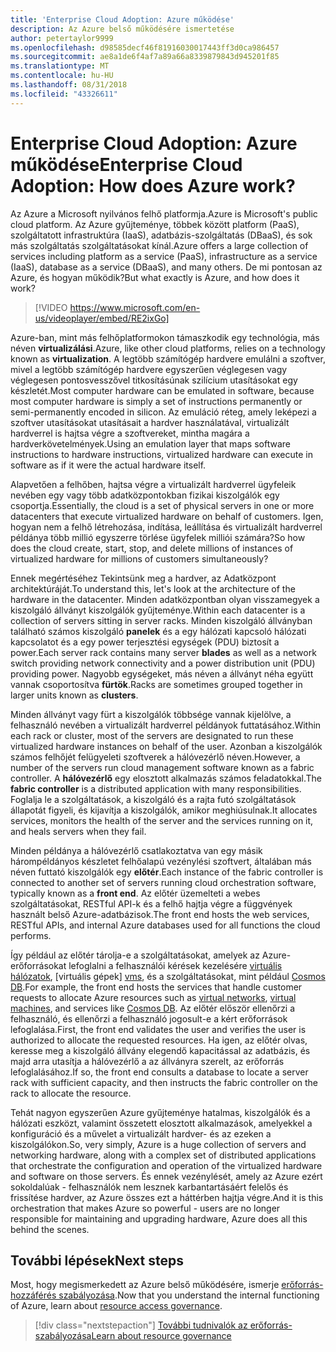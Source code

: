```yaml
---
title: 'Enterprise Cloud Adoption: Azure működése'
description: Az Azure belső működésére ismertetése
author: petertaylor9999
ms.openlocfilehash: d98585decf46f81916030017443ff3d0ca986457
ms.sourcegitcommit: ae8a1de6f4af7a89a66a8339879843d945201f85
ms.translationtype: MT
ms.contentlocale: hu-HU
ms.lasthandoff: 08/31/2018
ms.locfileid: "43326611"
---
```

# <a name="enterprise-cloud-adoption-how-does-azure-work"></a><span data-ttu-id="e3f5c-103">Enterprise Cloud Adoption: Azure működése</span><span class="sxs-lookup"><span data-stu-id="e3f5c-103">Enterprise Cloud Adoption: How does Azure work?</span></span>

<span data-ttu-id="e3f5c-104">Az Azure a Microsoft nyilvános felhő platformja.</span><span class="sxs-lookup"><span data-stu-id="e3f5c-104">Azure is Microsoft's public cloud platform.</span></span> <span data-ttu-id="e3f5c-105">Az Azure gyűjteménye, többek között platform (PaaS), szolgáltatott infrastruktúra (IaaS), adatbázis-szolgáltatás (DBaaS), és sok más szolgáltatás szolgáltatásokat kínál.</span><span class="sxs-lookup"><span data-stu-id="e3f5c-105">Azure offers a large collection of services including platform as a service (PaaS), infrastructure as a service (IaaS), database as a service (DBaaS), and many others.</span></span> <span data-ttu-id="e3f5c-106">De mi pontosan az Azure, és hogyan működik?</span><span class="sxs-lookup"><span data-stu-id="e3f5c-106">But what exactly is Azure, and how does it work?</span></span>

> [!VIDEO https://www.microsoft.com/en-us/videoplayer/embed/RE2ixGo] 

<span data-ttu-id="e3f5c-107">Azure-ban, mint más felhőplatformokon támaszkodik egy technológia, más néven **virtualizálási**.</span><span class="sxs-lookup"><span data-stu-id="e3f5c-107">Azure, like other cloud platforms, relies on a technology known as **virtualization**.</span></span> <span data-ttu-id="e3f5c-108">A legtöbb számítógép hardvere emulálni a szoftver, mivel a legtöbb számítógép hardvere egyszerűen véglegesen vagy véglegesen pontosvesszővel titkosításúnak szilícium utasításokat egy készletét.</span><span class="sxs-lookup"><span data-stu-id="e3f5c-108">Most computer hardware can be emulated in software, because most computer hardware is simply a set of instructions permanently or semi-permanently encoded in silicon.</span></span> <span data-ttu-id="e3f5c-109">Az emuláció réteg, amely leképezi a szoftver utasításokat utasításait a hardver használatával, virtualizált hardverrel is hajtsa végre a szoftvereket, mintha magára a hardverkövetelmények.</span><span class="sxs-lookup"><span data-stu-id="e3f5c-109">Using an emulation layer that maps software instructions to hardware instructions, virtualized hardware can execute in software as if it were the actual hardware itself.</span></span>

<span data-ttu-id="e3f5c-110">Alapvetően a felhőben, hajtsa végre a virtualizált hardverrel ügyfeleik nevében egy vagy több adatközpontokban fizikai kiszolgálók egy csoportja.</span><span class="sxs-lookup"><span data-stu-id="e3f5c-110">Essentially, the cloud is a set of physical servers in one or more datacenters that execute virtualized hardware on behalf of customers.</span></span> <span data-ttu-id="e3f5c-111">Igen, hogyan nem a felhő létrehozása, indítása, leállítása és virtualizált hardverrel példánya több millió egyszerre törlése ügyfelek milliói számára?</span><span class="sxs-lookup"><span data-stu-id="e3f5c-111">So how does the cloud create, start, stop, and delete millions of instances of virtualized hardware for millions of customers simultaneously?</span></span>

<span data-ttu-id="e3f5c-112">Ennek megértéséhez Tekintsünk meg a hardver, az Adatközpont architektúráját.</span><span class="sxs-lookup"><span data-stu-id="e3f5c-112">To understand this, let's look at the architecture of the hardware in the datacenter.</span></span>  <span data-ttu-id="e3f5c-113">Minden adatközpontban olyan visszamegyek a kiszolgáló állványt kiszolgálók gyűjteménye.</span><span class="sxs-lookup"><span data-stu-id="e3f5c-113">Within each datacenter is a collection of servers sitting in server racks.</span></span> <span data-ttu-id="e3f5c-114">Minden kiszolgáló állványban található számos kiszolgáló **panelek** és a egy hálózati kapcsoló hálózati kapcsolatot és a egy power terjesztési egységek (PDU) biztosít a power.</span><span class="sxs-lookup"><span data-stu-id="e3f5c-114">Each server rack contains many server **blades** as well as a network switch providing network connectivity and a power distribution unit (PDU) providing power.</span></span> <span data-ttu-id="e3f5c-115">Nagyobb egységeket, más néven a állványt néha együtt vannak csoportosítva **fürtök**.</span><span class="sxs-lookup"><span data-stu-id="e3f5c-115">Racks are sometimes grouped together in larger units known as **clusters**.</span></span> 

<span data-ttu-id="e3f5c-116">Minden állványt vagy fürt a kiszolgálók többsége vannak kijelölve, a felhasználó nevében a virtualizált hardverrel példányok futtatásához.</span><span class="sxs-lookup"><span data-stu-id="e3f5c-116">Within each rack or cluster, most of the servers are designated to run these virtualized hardware instances on behalf of the user.</span></span> <span data-ttu-id="e3f5c-117">Azonban a kiszolgálók számos felhőjét felügyeleti szoftverek a hálóvezérlő néven.</span><span class="sxs-lookup"><span data-stu-id="e3f5c-117">However, a number of the servers run cloud management software known as a fabric controller.</span></span> <span data-ttu-id="e3f5c-118">A **hálóvezérlő** egy elosztott alkalmazás számos feladatokkal.</span><span class="sxs-lookup"><span data-stu-id="e3f5c-118">The **fabric controller** is a distributed application with many responsibilities.</span></span> <span data-ttu-id="e3f5c-119">Foglalja le a szolgáltatások, a kiszolgáló és a rajta futó szolgáltatások állapotát figyeli, és kijavítja a kiszolgálók, amikor meghiúsulnak.</span><span class="sxs-lookup"><span data-stu-id="e3f5c-119">It allocates services, monitors the health of the server and the services running on it, and heals servers when they fail.</span></span>

<span data-ttu-id="e3f5c-120">Minden példánya a hálóvezérlő csatlakoztatva van egy másik hárompéldányos készletet felhőalapú vezénylési szoftvert, általában más néven futtató kiszolgálók egy **előtér**.</span><span class="sxs-lookup"><span data-stu-id="e3f5c-120">Each instance of the fabric controller is connected to another set of servers running cloud orchestration software, typically known as a **front end**.</span></span> <span data-ttu-id="e3f5c-121">Az előtér üzemelteti a webes szolgáltatásokat, RESTful API-k és a felhő hajtja végre a függvények használt belső Azure-adatbázisok.</span><span class="sxs-lookup"><span data-stu-id="e3f5c-121">The front end hosts the web services, RESTful APIs, and internal Azure databases used for all functions the cloud performs.</span></span> 

<span data-ttu-id="e3f5c-122">Így például az előtér tárolja-e a szolgáltatásokat, amelyek az Azure-erőforrásokat lefoglalni a felhasználói kérések kezelésére [virtuális hálózatok][vnet], [virtuális gépek] [ vms], és a szolgáltatásokat, mint például [Cosmos DB][cosmosdb].</span><span class="sxs-lookup"><span data-stu-id="e3f5c-122">For example, the front end hosts the services that handle customer requests to allocate Azure resources such as [virtual networks][vnet], [virtual machines][vms], and services like [Cosmos DB][cosmosdb].</span></span> <span data-ttu-id="e3f5c-123">Az előtér először ellenőrzi a felhasználó, és ellenőrzi a felhasználó jogosult-e a kért erőforrások lefoglalása.</span><span class="sxs-lookup"><span data-stu-id="e3f5c-123">First, the front end validates the user and verifies the user is authorized to allocate the requested resources.</span></span> <span data-ttu-id="e3f5c-124">Ha igen, az előtér olvas, keresse meg a kiszolgáló állvány elegendő kapacitással az adatbázis, és majd arra utasítja a hálóvezérlő a az állványra szerelt, az erőforrás lefoglalásához.</span><span class="sxs-lookup"><span data-stu-id="e3f5c-124">If so, the front end consults a database to locate a server rack with sufficient capacity, and then instructs the fabric controller on the rack to allocate the resource.</span></span>

<span data-ttu-id="e3f5c-125">Tehát nagyon egyszerűen Azure gyűjteménye hatalmas, kiszolgálók és a hálózati eszközt, valamint összetett elosztott alkalmazások, amelyekkel a konfiguráció és a művelet a virtualizált hardver- és az ezeken a kiszolgálókon.</span><span class="sxs-lookup"><span data-stu-id="e3f5c-125">So, very simply, Azure is a huge collection of servers and networking hardware, along with a complex set of distributed applications that orchestrate the configuration and operation of the virtualized hardware and software on those servers.</span></span> <span data-ttu-id="e3f5c-126">És ennek vezénylését, amely az Azure ezért sokoldalúak - felhasználók nem lesznek karbantartásáért felelős és frissítése hardver, az Azure összes ezt a háttérben hajtja végre.</span><span class="sxs-lookup"><span data-stu-id="e3f5c-126">And it is this orchestration that makes Azure so powerful - users are no longer responsible for maintaining and upgrading hardware, Azure does all this behind the scenes.</span></span> 

## <a name="next-steps"></a><span data-ttu-id="e3f5c-127">További lépések</span><span class="sxs-lookup"><span data-stu-id="e3f5c-127">Next steps</span></span>

<span data-ttu-id="e3f5c-128">Most, hogy megismerkedett az Azure belső működésére, ismerje [erőforrás-hozzáférés szabályozása](what-is-governance.md).</span><span class="sxs-lookup"><span data-stu-id="e3f5c-128">Now that you understand the internal functioning of Azure, learn about [resource access governance](what-is-governance.md).</span></span> 

> [!div class="nextstepaction"]
> [<span data-ttu-id="e3f5c-129">További tudnivalók az erőforrás-szabályozása</span><span class="sxs-lookup"><span data-stu-id="e3f5c-129">Learn about resource governance</span></span>](what-is-governance.md)

<!-- Links -->

[cosmosdb]: /azure/cosmos-db/introduction
[docs-add-users-to-aad]: /azure/active-directory/add-users-azure-active-directory?toc=/azure/architecture/cloud-adoption-guide/toc.json
[vms]: /azure/virtual-machines/
[vnet]: /azure/virtual-network/virtual-networks-overview
